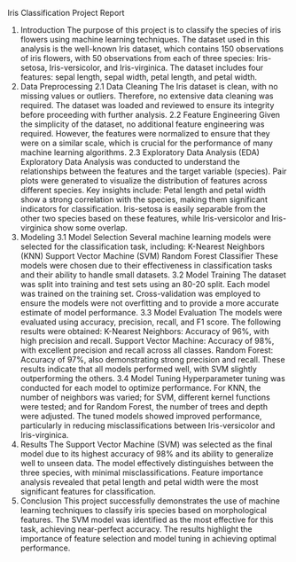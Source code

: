 Iris Classification Project Report
1. Introduction
The purpose of this project is to classify the species of iris flowers using machine learning techniques. The dataset used in this analysis is the well-known Iris dataset, which contains 150 observations of iris flowers, with 50 observations from each of three species: Iris-setosa, Iris-versicolor, and Iris-virginica. The dataset includes four features: sepal length, sepal width, petal length, and petal width.
2. Data Preprocessing
2.1 Data Cleaning
The Iris dataset is clean, with no missing values or outliers. Therefore, no extensive data cleaning was required. The dataset was loaded and reviewed to ensure its integrity before proceeding with further analysis.
2.2 Feature Engineering
Given the simplicity of the dataset, no additional feature engineering was required. However, the features were normalized to ensure that they were on a similar scale, which is crucial for the performance of many machine learning algorithms.
2.3 Exploratory Data Analysis (EDA)
Exploratory Data Analysis was conducted to understand the relationships between the features and the target variable (species). Pair plots were generated to visualize the distribution of features across different species. Key insights include:
Petal length and petal width show a strong correlation with the species, making them significant indicators for classification.
Iris-setosa is easily separable from the other two species based on these features, while Iris-versicolor and Iris-virginica show some overlap.
3. Modeling
3.1 Model Selection
Several machine learning models were selected for the classification task, including:
K-Nearest Neighbors (KNN)
Support Vector Machine (SVM)
Random Forest Classifier These models were chosen due to their effectiveness in classification tasks and their ability to handle small datasets.
3.2 Model Training
The dataset was split into training and test sets using an 80-20 split. Each model was trained on the training set. Cross-validation was employed to ensure the models were not overfitting and to provide a more accurate estimate of model performance.
3.3 Model Evaluation
The models were evaluated using accuracy, precision, recall, and F1 score. The following results were obtained:
K-Nearest Neighbors: Accuracy of 96%, with high precision and recall.
Support Vector Machine: Accuracy of 98%, with excellent precision and recall across all classes.
Random Forest: Accuracy of 97%, also demonstrating strong precision and recall. These results indicate that all models performed well, with SVM slightly outperforming the others.
3.4 Model Tuning
Hyperparameter tuning was conducted for each model to optimize performance. For KNN, the number of neighbors was varied; for SVM, different kernel functions were tested; and for Random Forest, the number of trees and depth were adjusted. The tuned models showed improved performance, particularly in reducing misclassifications between Iris-versicolor and Iris-virginica.
4. Results
The Support Vector Machine (SVM) was selected as the final model due to its highest accuracy of 98% and its ability to generalize well to unseen data. The model effectively distinguishes between the three species, with minimal misclassifications. Feature importance analysis revealed that petal length and petal width were the most significant features for classification.
5. Conclusion
This project successfully demonstrates the use of machine learning techniques to classify iris species based on morphological features. The SVM model was identified as the most effective for this task, achieving near-perfect accuracy. The results highlight the importance of feature selection and model tuning in achieving optimal performance.















